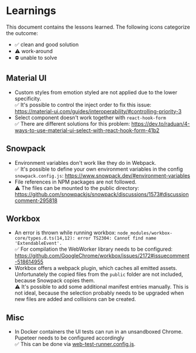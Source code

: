 # Learnings

This document contains the lessons learned. The following icons categorize the outcome:

- ✅ clean and good solution
- ⚠ work-around
- ⛔ unable to solve

## Material UI

- Custom styles from emotion styled are not applied due to the lower specificity. <br> ✅ It's possible to control the inject order to fix this issue: https://material-ui.com/guides/interoperability/#controlling-priority-3
- Select component doesn't work together with `react-hook-form` <br> ✅ There are different solutions for this problem: https://dev.to/raduan/4-ways-to-use-material-ui-select-with-react-hook-form-41b2

## Snowpack

- Environment variables don't work like they do in Webpack. <br> ✅ It's possible to define your own environment variables in the config `snowpack.config.js`: https://www.snowpack.dev/#environment-variables
- File references in NPM packages are not followed. <br> ⚠ The files can be mounted to the public directory: https://github.com/snowpackjs/snowpack/discussions/1573#discussioncomment-295818

## Workbox

- An error is thrown while running workbox: `node_modules/workbox-core/types.d.ts(14,12): error TS2304: Cannot find name 'ExtendableEvent'.` <br> ✅ For compilation the WebWorker library needs to be configured: https://github.com/GoogleChrome/workbox/issues/2172#issuecomment-518614955
- Workbox offers a webpack plugin, which caches all emitted assets. Unfortunately the copied files from the `public` folder are not included, because Snowpack copies them. <br> ⚠ It's possible to add some additional manifest entries manually. This is not ideal, because the selection probably needs to be upgraded when new files are added and collisions can be created.

## Misc

- In Docker containers the UI tests can run in an unsandboxed Chrome. Pupeteer needs to be configured accordingly <br> ✅ This can be done via [web-test-runner.config.js](../web-test-runner.config.js).

